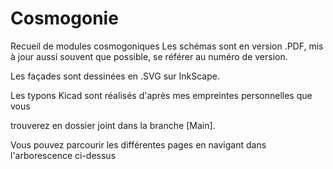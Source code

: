# Cosmogonie
Recueil de modules cosmogoniques
Les schémas sont en version .PDF, mis à jour aussi souvent que possible, se référer au numéro de version. 

Les façades sont dessinées en .SVG sur InkScape.

Les typons Kicad sont réalisés d'après mes empreintes personnelles que vous 

trouverez en dossier joint dans la branche [Main]. 

Vous pouvez parcourir les différentes pages en navigant dans l'arborescence ci-dessus
